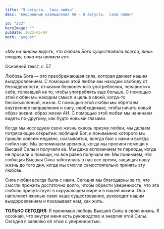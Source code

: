 ```yaml
---
title: "9 августа.  Сила любви"
desc: "Ежедневные размышления АН - 9 августа.  Сила любви"

id: "222"
heroImage: ""
pubDate: 2023-05-04
moth: "avgust"
---
```


_«Мы начинаем видеть, что любовь Бога существовала всегда, лишь ожидая, пока
мы примем ее»._

Основной текст, с. 57

Любовь Бога — это преображающая сила, которая движет нашим выздоровлением. С
помощью этой любви мы находим свободу от безнадежности, отчаяния бесконечного
употребления, ненависти к себе, толкавшей на то, чтобы употреблять еще больше.
С помощью этой любви мы находим смысл и цель в своей, когда-то бессмысленной,
жизни. С помощью этой любви мы обретаем внутреннее направление и силу,
необходимые, чтобы начать новый образ жизни: образ жизни АН. С помощью этой
любви мы начинаем видеть по-другому, как будто новыми глазами.

Когда мы исследуем свою жизнь сквозь призму любви, мы делаем потрясающее
открытие: любящий Бог, к пониманию которого мы пришли совсем недавно,
оказывается, всегда был с нами и всегда любил нас. Мы вспоминаем времена,
когда мы просили помощи у Высшей Силы и получали ее. Мы даже вспоминаем те
периоды, когда не просили о помощи, но все равно получали ее. Мы понимаем, что
любящая Высшая Сила заботилась о нас все время, защищая нашу жизнь до того
дня, когда мы смогли самостоятельно принять эту любовь.

Сила любви всегда была с нами. Сегодня мы благодарны за то, что смогли прожить
достаточно долго, чтобы обрести уверенность, что эта любовь присутствует в
окружающем мире и в нашей жизни. Она наполняет жизнью само наше существование,
руководит нашим выздоровлением и показывает нам, как жить.

**ТОЛЬКО СЕГОДНЯ:** Я принимаю любовь Высшей Силы в свою жизнь. Я осознаю, что
внутри меня есть руководство и энергия этой Силы. Сегодня я заявляю об этом с
уверенностью.
